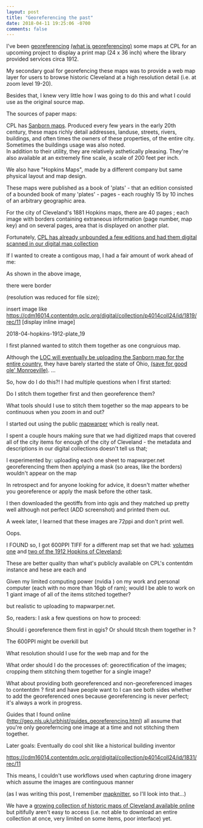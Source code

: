 ```yaml
---
layout: post
title: "Georeferencing the past"
date: 2018-04-11 19:25:06 -0700
comments: false
---
```



I've been [georeferencing](https://imageryspeaks.wordpress.com/2012/01/24/georeferencing-vs-georectification-vs-geocoding/) [(what is georeferencing)](https://support.esri.com/en/other-resources/gis-dictionary/term/georeferencing) some maps at CPL for an upcoming project to display a print map (24 x 36 inch) where the library provided services circa 1912.
 
My secondary goal for georefencing these maps was to provide a web map layer for users to browse historic Cleveland at a high resolution detail (i.e. at zoom level 19-20).

Besides that, I knew very little how I was going to do this and what I could use as the original source map. 

The sources of paper maps:

CPL has [Sanborn maps](https://en.wikipedia.org/wiki/Sanborn_Maps). Produced every few years in the early 20th century, these maps richly detail addresses, landuse, streets, rivers, buildings, and often times the owners of these properties, of the entire city. Sometimes the buildings usage was also noted.  
In addition to their utility, they are relatively asthetically pleasing. They're also available 
at an extremely fine scale, a scale of 200 feet per inch. 

We also have "Hopkins Maps", made by a different company but same physical layout and map design. 

These maps were published as a book of 'plats' - that an edition consisted of a bounded book of many 'plates' - pages - each roughly 15 by 10 inches of an arbitrary geographic area. 

For the city of Cleveland's 1881 Hopkins maps, there are 40 pages ; each image with borders containing extraneous information (page number, map key) and on several pages, area that is displayed on another plat. 

Fortunately, [CPL has already unbounded a few editions and had them digital scanned in our digital map collection]((https://cplorg.contentdm.oclc.org/digital/collection/p4014coll24))

If I wanted to create a contigous map, I had a fair amount of work ahead of me:


As shown in the above image, 

there were border 

(resolution was reduced for file size);

insert image like https://cdm16014.contentdm.oclc.org/digital/collection/p4014coll24/id/1819/rec/11 [display inline image]

2018-04-hopkins-1912-plate_19


I first planned wanted to stitch them together as one congruious map. 

Although the [LOC will eventually be uploading the Sanborn map for the entire country](https://www.loc.gov/collections/sanborn-maps/about-this-collection/), they have barely started the state of
Ohio, [(save for good ole' Monroeville)](https://www.loc.gov/collections/sanborn-maps/?fa=location:ohio).
...

So, how do I do this?! 
I had multiple questions when I first started: 

Do I stitch them together first and then georeference them? 

What tools should I use to stitch them together so the map appears to be continuous when you zoom in and out? 



I started out using the public [mapwarper](mapwarper.net) which is really neat. 


I spent a couple hours making sure that we had digitized maps that covered all of the city items for enough of the city of Cleveland - the metadata and descriptions in 
our digital collections doesn't tell us that; 

I experimented by: 
uploading each one sheet to mapwarper.net 
georeferencing them 
then applying a mask (so areas, like the borders) wouldn't appear on the map

In retrospect and for anyone looking for advice, it doesn't matter whether you georeference or apply the mask before the other task. 

I then downloaded the geotiffs from into qgis and they matched up pretty well although not perfect (ADD screenshot) and printed them out. 

A week later, I learned that these images are 72ppi and don't print well.  

Oops. 

I FOUND 
so, I got 600PPI TIFF for a different map set that we had: [volumes one](https://cdm16014.contentdm.oclc.org/digital/collection/p4014coll24/id/1810/rec/11) and [two of the 1912 Hopkins of Cleveland](https://cdm16014.contentdm.oclc.org/digital/collection/p4014coll24/id/1863/rec/12); 

These are better quality than what's publicly available on CPL's contentdm instance and hese are each and 

Given my limited computing power (nvidia ) on my work and personal computer (each with no more than 16gb of ram); would I be able to work on 1 giant image 
of all of the items stitched together? 

but realistic to uploading to mapwarper.net. 

So, readers: 
I ask a few questions on how to proceed: 

Should i georeference them first in qgis? Or should titcsh them together in ? 

The 600PPI might be overkill but 

What resolution should I use for the web map and for the 

What order should I do the processes of: 
georectification of the images; 
cropping them
stitching them together for a single image? 


What about providing both georeferenced and non-georeferenced images to contentdm ? 
first and 
have people want to 
I can see both sides whether to add the georeferenced ones because georeferencing is never perfect; it's always a work in progress. 


Guides that I found online (http://geo.nls.uk/urbhist/guides_georeferencing.html)
all assume that you're only georeferncing one image at a time and not stitching them together.  


Later goals: 
Eventually do cool shit like a historical building inventor




https://cdm16014.contentdm.oclc.org/digital/collection/p4014coll24/id/1831/rec/11

This means, I couldn't use workflows used when capturing drone imagery which assume the images are continguous manner

(as I was writing this post, I remember [mapknitter](https://github.com/publiclab/mapknitter), so I'll look into that...)



We have a [growing collection of historic maps of Cleveland available online](https://cplorg.contentdm.oclc.org/digital/collection/p4014coll24) but pitifully aren't easy to access (i.e. not able to download an entire collection at once, very limited on some items, poor interface) yet.